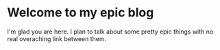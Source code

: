 # Welcome to my epic blog

I'm glad you are here. I plan to talk about some pretty epic things with no real overaching link between them.
